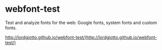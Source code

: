 webfont-test
============

Test and analyze fonts for the web: Google fonts, system fonts and custom fonts.

http://lordgiotto.github.io/webfont-test/(http://lordgiotto.github.io/webfont-test/)
